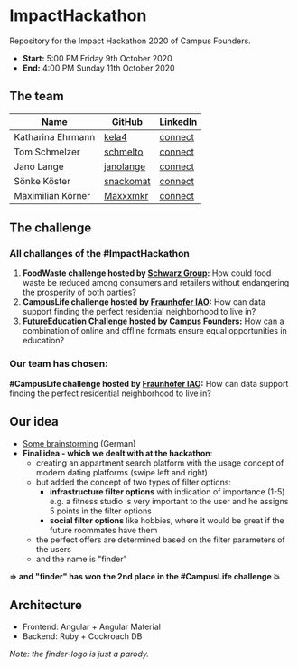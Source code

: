 # ImpactHackathon
Repository for the Impact Hackathon 2020 of Campus Founders.

* **Start:** 5:00 PM Friday 9th October 2020
* **End:** 4:00 PM Sunday 11th October 2020

## The team

|Name               |GitHub                                     |LinkedIn                                                             |
|-------------------|-------------------------------------------|---------------------------------------------------------------------|
|Katharina Ehrmann  |[kela4](https://github.com/kela4)          |[connect](https://www.linkedin.com/in/katharina-e-4696421a3/)           |
|Tom Schmelzer      |[schmelto](https://github.com/schmelto)    |[connect](https://www.linkedin.com/in/tomschmelzer/)                    |
|Jano Lange         |[janolange](https://github.com/janolange)  |[connect](https://www.linkedin.com/in/jano-lange-0312911b9/)            |
|Sönke Köster       |[snackomat](https://github.com/snackomat)  |[connect](https://www.linkedin.com/in/s%C3%B6nke-k%C3%B6ster-1019ba18a/)|
|Maximilian Körner  |[Maxxxmkr](https://github.com/Maxxxmkr)    |[connect](https://www.linkedin.com/in/maximilian-k%C3%B6rner-245a1b1b8/)|

## The challenge

### All challanges of the #ImpactHackathon

1. **FoodWaste challenge hosted by [Schwarz Group](https://www.linkedin.com/company/schwarzdienstleistungen/):** How could food waste be reduced among consumers and retailers without endangering the prosperity of both parties?
2. **CampusLife challenge hosted by [Fraunhofer IAO](https://www.iao.fraunhofer.de):** How can data support finding the perfect residential neighborhood to live in?
3. **FutureEducation Challenge hosted by [Campus Founders](https://campusfounders.de/):** How can a combination of online and offline formats ensure equal opportunities in education?

### Our team has chosen:

**#CampusLife challenge hosted by [Fraunhofer IAO](https://www.iao.fraunhofer.de):** How can data support finding the perfect residential neighborhood to live in?


## Our idea

* [Some brainstorming](Ideas_Notes.md) (German)
* **Final idea - which we dealt with at the hackathon**:
  * creating an appartment search platform with the usage concept of modern dating platforms (swipe left and right)
  * but added the concept of two types of filter options:
    * **infrastructure filter options** with indication of importance (1-5) e.g. a fitness studio is very important to the user and he assigns 5 points in the filter options
    * **social filter options** like hobbies, where it would be great if the future roommates have them
  * the perfect offers are determined based on the filter parameters of the users
  * and the name is "finder"

**=> and "finder" has won the 2nd place in the #CampusLife challenge :boom:**


## Architecture

* Frontend: Angular + Angular Material
* Backend: Ruby + Cockroach DB




*Note: the finder-logo is just a parody.*
